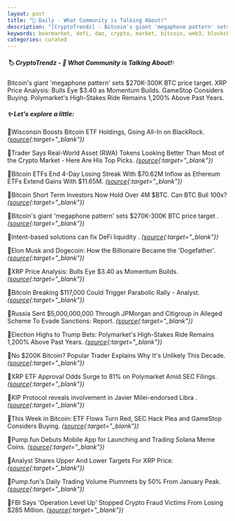 ```yaml
---
layout: post
title: "🌇 Daily - What Community is Talking About!"
description: "[CryptoTrendz] - Bitcoin's giant 'megaphone pattern' sets $270K-300K BTC price target. XRP Price Analysis: Bulls Eye $3.40 as Momentum Builds. GameStop Considers Buying. Polymarket's High-Stakes Ride Remains 1,200% Above Past Years."
keywords: bearmarket, defi, dao, crypto, market, bitcoin, web3, blockchain, cryptocurrency
categories: curated
---
```


##### 🏷️ CryptoTrendz - 📌 *What Community is Talking About!:*

Bitcoin's giant 'megaphone pattern' sets $270K-300K BTC price target. XRP Price Analysis: Bulls Eye $3.40 as Momentum Builds. GameStop Considers Buying. Polymarket's High-Stakes Ride Remains 1,200% Above Past Years.

##### ✨ *Let's explore a little:*


🔹Wisconsin Boosts Bitcoin ETF Holdings, Going All-In on BlackRock. *([source](https://s.avyag.com/lf08){:target="_blank"})*

🔹Trader Says Real-World Asset (RWA) Tokens Looking Better Than Most of the Crypto Market - Here Are His Top Picks. *([source](https://s.avyag.com/jy4q){:target="_blank"})*

🔹Bitcoin ETFs End 4-Day Losing Streak With $70.62M Inflow as Ethereum ETFs Extend Gains With $11.65M. *([source](https://s.avyag.com/6iia){:target="_blank"})*

🔹Bitcoin Short Term Investors Now Hold Over 4M $BTC. Can BTC Bull 100x? *([source](https://s.avyag.com/fe9f){:target="_blank"})*

🔹Bitcoin's giant 'megaphone pattern' sets $270K-300K BTC price target . *([source](https://s.avyag.com/s7ck){:target="_blank"})*

🔹Intent-based solutions can fix DeFi liquidity . *([source](https://s.avyag.com/sf37){:target="_blank"})*

🔹Elon Musk and Dogecoin: How the Billionaire Became the 'Dogefather'. *([source](https://s.avyag.com/7lli){:target="_blank"})*

🔹XRP Price Analysis: Bulls Eye $3.40 as Momentum Builds. *([source](https://s.avyag.com/leyh){:target="_blank"})*

🔹Bitcoin Breaking $117,000 Could Trigger Parabolic Rally - Analyst. *([source](https://s.avyag.com/5esd){:target="_blank"})*

🔹Russia Sent $5,000,000,000 Through JPMorgan and Citigroup in Alleged Scheme To Evade Sanctions: Report. *([source](https://s.avyag.com/kr81){:target="_blank"})*

🔹Election Highs to Trump Bets: Polymarket's High-Stakes Ride Remains 1,200% Above Past Years. *([source](https://s.avyag.com/h7dp){:target="_blank"})*

🔹No $200K Bitcoin? Popular Trader Explains Why It's Unlikely This Decade. *([source](https://s.avyag.com/cn93){:target="_blank"})*

🔹XRP ETF Approval Odds Surge to 81% on Polymarket Amid SEC Filings. *([source](https://s.avyag.com/t4q4){:target="_blank"})*

🔹KIP Protocol reveals involvement in Javier Milei-endorsed Libra . *([source](https://s.avyag.com/r3zn){:target="_blank"})*

🔹This Week in Bitcoin: ETF Flows Turn Red, SEC Hack Plea and GameStop Considers Buying. *([source](https://s.avyag.com/rpyk){:target="_blank"})*

🔹Pump.fun Debuts Mobile App for Launching and Trading Solana Meme Coins. *([source](https://s.avyag.com/e4ew){:target="_blank"})*

🔹Analyst Shares Upper And Lower Targets For XRP Price. *([source](https://s.avyag.com/sgzf){:target="_blank"})*

🔹Pump.fun's Daily Trading Volume Plummets by 50% From January Peak. *([source](https://s.avyag.com/pebg){:target="_blank"})*

🔹FBI Says 'Operation Level Up' Stopped Crypto Fraud Victims From Losing $285 Million. *([source](https://s.avyag.com/5yre){:target="_blank"})*
